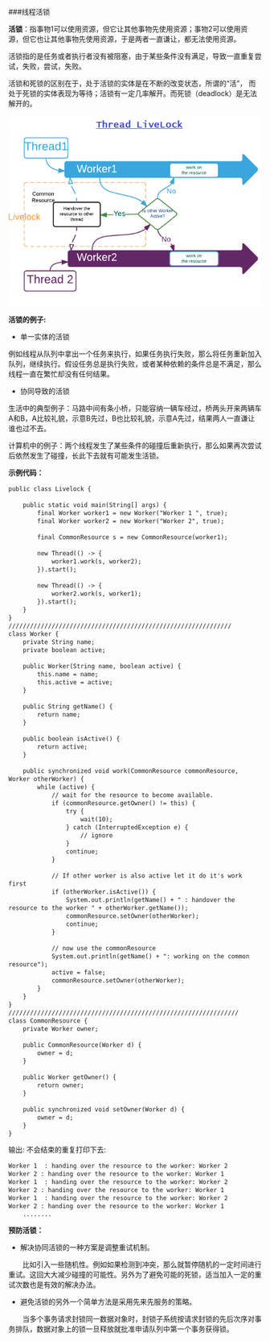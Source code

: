 ###线程活锁

**活锁**：指事物1可以使用资源，但它让其他事物先使用资源；事物2可以使用资源，但它也让其他事物先使用资源，于是两者一直谦让，都无法使用资源。

活锁指的是任务或者执行者没有被阻塞，由于某些条件没有满足，导致一直重复尝试，失败，尝试，失败。

活锁和死锁的区别在于，处于活锁的实体是在不断的改变状态，所谓的“活”， 而处于死锁的实体表现为等待；活锁有一定几率解开。而死锁（deadlock）是无法解开的。

![](image/livelock.png)

 

**活锁的例子:**

-  单一实体的活锁

例如线程从队列中拿出一个任务来执行，如果任务执行失败，那么将任务重新加入队列，继续执行。假设任务总是执行失败，或者某种依赖的条件总是不满足，那么线程一直在繁忙却没有任何结果。

-  协同导致的活锁

生活中的典型例子：马路中间有条小桥，只能容纳一辆车经过，桥两头开来两辆车A和B，A比较礼貌，示意B先过，B也比较礼貌，示意A先过，结果两人一直谦让谁也过不去。

计算机中的例子：两个线程发生了某些条件的碰撞后重新执行，那么如果再次尝试后依然发生了碰撞，长此下去就有可能发生活锁。

**示例代码：**
	
	public class Livelock {
	
		public static void main(String[] args) {
			final Worker worker1 = new Worker("Worker 1 ", true);
			final Worker worker2 = new Worker("Worker 2", true);
	
			final CommonResource s = new CommonResource(worker1);
	
			new Thread(() -> {
				worker1.work(s, worker2);
			}).start();
	
			new Thread(() -> {
				worker2.work(s, worker1);
			}).start();
		}
	}
	//////////////////////////////////////////////////////////////
	class Worker {
		private String name;
		private boolean active;
	
		public Worker(String name, boolean active) {
			this.name = name;
			this.active = active;
		}
	
		public String getName() {
			return name;
		}
	
		public boolean isActive() {
			return active;
		}
	
		public synchronized void work(CommonResource commonResource, Worker otherWorker) {
			while (active) {
				// wait for the resource to become available.
				if (commonResource.getOwner() != this) {
					try {
						wait(10);
					} catch (InterruptedException e) {
						// ignore
					}
					continue;
				}
	
				// If other worker is also active let it do it's work first
				if (otherWorker.isActive()) {
					System.out.println(getName() + " : handover the resource to the worker " + otherWorker.getName());
					commonResource.setOwner(otherWorker);
					continue;
				}
	
				// now use the commonResource
				System.out.println(getName() + ": working on the common resource");
				active = false;
				commonResource.setOwner(otherWorker);
			}
		}
	}
	////////////////////////////////////////////////////////////////
	class CommonResource {
		private Worker owner;
	
		public CommonResource(Worker d) {
			owner = d;
		}
	
		public Worker getOwner() {
			return owner;
		}
	
		public synchronized void setOwner(Worker d) {
			owner = d;
		}
	}


输出:
不会结束的重复打印下去:

	Worker 1  : handing over the resource to the worker: Worker 2
	Worker 2 : handing over the resource to the worker: Worker 1
	Worker 1  : handing over the resource to the worker: Worker 2
	Worker 2 : handing over the resource to the worker: Worker 1
	Worker 1  : handing over the resource to the worker: Worker 2
	Worker 2 : handing over the resource to the worker: Worker 1
	    ........


**预防活锁：**


- 解决协同活锁的一种方案是调整重试机制。

　　比如引入一些随机性。例如如果检测到冲突，那么就暂停随机的一定时间进行重试。这回大大减少碰撞的可能性。另外为了避免可能的死锁，适当加入一定的重试次数也是有效的解决办法。

- 避免活锁的另外一个简单方法是采用先来先服务的策略。

　　当多个事务请求封锁同一数据对象时，封锁子系统按请求封锁的先后次序对事务排队，数据对象上的锁一旦释放就批准申请队列中第一个事务获得锁。



 

